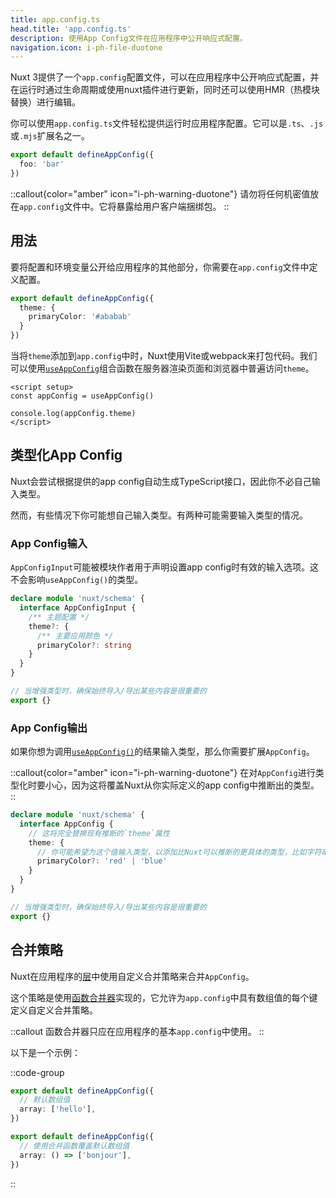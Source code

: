 ```yaml
---
title: app.config.ts
head.title: 'app.config.ts'
description: 使用App Config文件在应用程序中公开响应式配置。
navigation.icon: i-ph-file-duotone
---
```


Nuxt 3提供了一个`app.config`配置文件，可以在应用程序中公开响应式配置，并在运行时通过生命周期或使用nuxt插件进行更新，同时还可以使用HMR（热模块替换）进行编辑。

你可以使用`app.config.ts`文件轻松提供运行时应用程序配置。它可以是`.ts`、`.js`或`.mjs`扩展名之一。

```ts [app.config.ts]
export default defineAppConfig({
  foo: 'bar'
})
```

::callout{color="amber" icon="i-ph-warning-duotone"}
请勿将任何机密值放在`app.config`文件中。它将暴露给用户客户端捆绑包。
::

## 用法

要将配置和环境变量公开给应用程序的其他部分，你需要在`app.config`文件中定义配置。

```ts [app.config.ts]
export default defineAppConfig({
  theme: {
    primaryColor: '#ababab'
  }
})
```

当将`theme`添加到`app.config`中时，Nuxt使用Vite或webpack来打包代码。我们可以使用[`useAppConfig`](/docs/api/composables/use-app-config)组合函数在服务器渲染页面和浏览器中普遍访问`theme`。

```vue [pages/index.vue]
<script setup>
const appConfig = useAppConfig()

console.log(appConfig.theme)
</script>
```

## 类型化App Config

Nuxt会尝试根据提供的app config自动生成TypeScript接口，因此你不必自己输入类型。

然而，有些情况下你可能想自己输入类型。有两种可能需要输入类型的情况。

### App Config输入

`AppConfigInput`可能被模块作者用于声明设置app config时有效的输入选项。这不会影响`useAppConfig()`的类型。

```ts [index.d.ts]
declare module 'nuxt/schema' {
  interface AppConfigInput {
    /** 主题配置 */
    theme?: {
      /** 主要应用颜色 */
      primaryColor?: string
    }
  }
}

// 当增强类型时，确保始终导入/导出某些内容是很重要的
export {}
```

### App Config输出

如果你想为调用[`useAppConfig()`](/docs/api/composables/use-app-config)的结果输入类型，那么你需要扩展`AppConfig`。

::callout{color="amber" icon="i-ph-warning-duotone"}
在对`AppConfig`进行类型化时要小心，因为这将覆盖Nuxt从你实际定义的app config中推断出的类型。
::

```ts [index.d.ts]
declare module 'nuxt/schema' {
  interface AppConfig {
    // 这将完全替换现有推断的`theme`属性
    theme: {
      // 你可能希望为这个值输入类型，以添加比Nuxt可以推断的更具体的类型，比如字符串字面量类型
      primaryColor?: 'red' | 'blue'
    }
  }
}

// 当增强类型时，确保始终导入/导出某些内容是很重要的
export {}
```

## 合并策略

Nuxt在应用程序的[层](/docs/getting-started/layers)中使用自定义合并策略来合并`AppConfig`。

这个策略是使用[函数合并器](https://github.com/unjs/defu#function-merger)实现的，它允许为`app.config`中具有数组值的每个键定义自定义合并策略。

::callout
函数合并器只应在应用程序的基本`app.config`中使用。
::

以下是一个示例：

::code-group

```ts [layer/app.config.ts]
export default defineAppConfig({
  // 默认数组值
  array: ['hello'],
})
```

```ts [app.config.ts]
export default defineAppConfig({
  // 使用合并函数覆盖默认数组值
  array: () => ['bonjour'],
})
```

::
